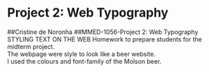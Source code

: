 # Project 2: Web Typography
##Cristine de Noronha
##MMED-1056-Project 2: Web Typography STYLING TEXT ON THE WEB
Homework to prepare students for the midterm project.<br>
The webpage were slyle to look like a beer website.<br>
I used the colours and font-family of the Molson beer.<br>

